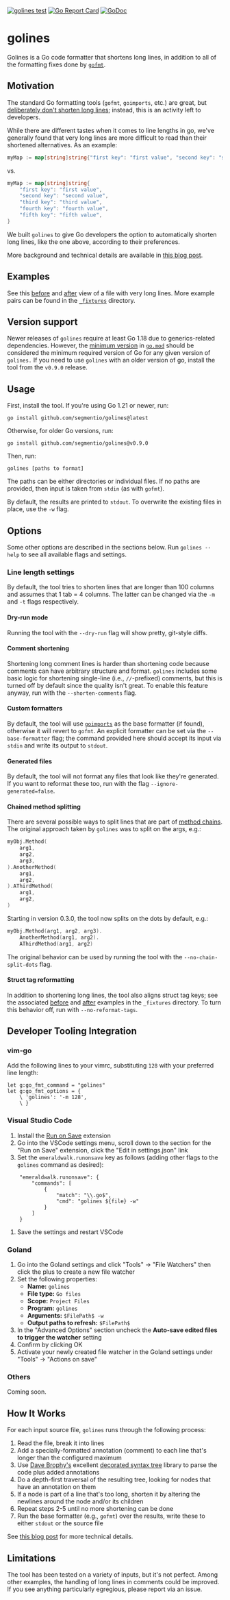 [![golines test](https://github.com/segmentio/golines/actions/workflows/test.yml/badge.svg)](https://github.com/segmentio/golines/actions/workflows/test.yml)
[![Go Report Card](https://goreportcard.com/badge/github.com/segmentio/golines)](https://goreportcard.com/report/github.com/segmentio/golines)
[![GoDoc](https://godoc.org/github.com/segmentio/golines?status.svg)](https://godoc.org/github.com/segmentio/golines)

# golines

Golines is a Go code formatter that shortens long lines, in addition to all
of the formatting fixes done by [`gofmt`](https://golang.org/cmd/gofmt/).

## Motivation

The standard Go formatting tools (`gofmt`, `goimports`, etc.) are great, but
[deliberately don't shorten long lines](https://github.com/golang/go/issues/11915);
instead, this is an activity left to developers.

While there are different tastes when it comes to line lengths in go, we've generally found
that very long lines are more difficult to read than their shortened alternatives. As an example:

```go
myMap := map[string]string{"first key": "first value", "second key": "second value", "third key": "third value", "fourth key": "fourth value", "fifth key": "fifth value"}
```

vs.

```go
myMap := map[string]string{
	"first key": "first value",
	"second key": "second value",
	"third key": "third value",
	"fourth key": "fourth value",
	"fifth key": "fifth value",
}
```

We built `golines` to give Go developers the option to automatically shorten long lines, like
the one above, according to their preferences.

More background and technical details are available in
[this blog post](https://yolken.net/blog/cleaner-go-code-golines).

## Examples

See this [before](_fixtures/end_to_end.go) and [after](_fixtures/end_to_end__exp.go)
view of a file with very long lines. More example pairs can be found in the
[`_fixtures`](_fixtures) directory.

## Version support

Newer releases of `golines` require at least Go 1.18 due to generics-related dependencies.
However, the [minimum version](https://go.dev/ref/mod#go-mod-file-go) in [`go.mod`](./go.mod)
should be considered the minimum required version of Go for any given version
of `golines.` If you need to use `golines` with an older version of go, install
the tool from the `v0.9.0` release.

## Usage

First, install the tool. If you're using Go 1.21 or newer, run:

```text
go install github.com/segmentio/golines@latest
```

Otherwise, for older Go versions, run:

```text
go install github.com/segmentio/golines@v0.9.0
```

Then, run:

```text
golines [paths to format]
```

The paths can be either directories or individual files. If no paths are
provided, then input is taken from `stdin` (as with `gofmt`).

By default, the results are printed to `stdout`. To overwrite the existing
files in place, use the `-w` flag.

## Options

Some other options are described in the sections below. Run `golines --help` to
see all available flags and settings.

### Line length settings

By default, the tool tries to shorten lines that are longer than 100 columns
and assumes that 1 tab = 4 columns. The latter can be changed via the
`-m` and `-t` flags respectively.

#### Dry-run mode

Running the tool with the `--dry-run` flag will show pretty, git-style diffs.

#### Comment shortening

Shortening long comment lines is harder than shortening code because comments can
have arbitrary structure and format. `golines` includes some basic
logic for shortening single-line (i.e., `//`-prefixed) comments, but this is turned
off by default since the quality isn't great. To enable this feature anyway, run
with the `--shorten-comments` flag.

#### Custom formatters

By default, the tool will use [`goimports`](https://godoc.org/golang.org/x/tools/cmd/goimports)
as the base formatter (if found), otherwise it will revert to `gofmt`. An explicit
formatter can be set via the `--base-formatter` flag; the command provided here
should accept its input via `stdin` and write its output to `stdout`.

#### Generated files

By default, the tool will not format any files that look like they're generated.
If you want to reformat these too, run with the flag `--ignore-generated=false`.

#### Chained method splitting

There are several possible ways to split lines that are part of
[method chains](https://en.wikipedia.org/wiki/Method_chaining). The original
approach taken by `golines` was to split on the args, e.g.:

```go
myObj.Method(
	arg1,
	arg2,
	arg3,
).AnotherMethod(
	arg1,
	arg2,
).AThirdMethod(
	arg1,
	arg2,
)
```

Starting in version 0.3.0, the tool now splits on the dots by default, e.g.:

```go
myObj.Method(arg1, arg2, arg3).
	AnotherMethod(arg1, arg2).
	AThirdMethod(arg1, arg2)
```

The original behavior can be used by running the tool with the
`--no-chain-split-dots` flag.

#### Struct tag reformatting

In addition to shortening long lines, the tool also aligns struct tag keys; see the
associated [before](_fixtures/struct_tags.go) and [after](_fixtures/struct_tags__exp.go)
examples in the `_fixtures` directory. To turn this behavior off, run with `--no-reformat-tags`.

## Developer Tooling Integration

### vim-go

Add the following lines to your vimrc, substituting `128` with your preferred line length:

```vim
let g:go_fmt_command = "golines"
let g:go_fmt_options = {
    \ 'golines': '-m 128',
    \ }
```

### Visual Studio Code

1. Install the [Run on Save](https://marketplace.visualstudio.com/items?itemName=emeraldwalk.RunOnSave) extension
2. Go into the VSCode settings menu, scroll down to the section for the "Run on Save"
  extension, click the "Edit in settings.json" link
3. Set the `emeraldwalk.runonsave` key as follows
   (adding other flags to the `golines` command as desired):
```
    "emeraldwalk.runonsave": {
        "commands": [
            {
                "match": "\\.go$",
                "cmd": "golines ${file} -w"
            }
        ]
    }
```

1. Save the settings and restart VSCode

### Goland

1. Go into the Goland settings and click "Tools" -> "File Watchers" then click the plus to create a new file watcher
2. Set the following properties:
   - __Name:__ `golines`
   - __File type:__ `Go files`
   - __Scope:__ `Project Files`
   - __Program:__ `golines`
   - __Arguments:__ `$FilePath$ -w`
   - __Output paths to refresh:__ `$FilePath$`
4. In the "Advanced Options" section uncheck the __Auto-save edited files to trigger the watcher__ setting
5. Confirm by clicking OK
6. Activate your newly created file watcher in the Goland settings under "Tools" -> "Actions on save"

### Others

Coming soon.

## How It Works

For each input source file, `golines` runs through the following process:

1. Read the file, break it into lines
2. Add a specially-formatted annotation (comment) to each line that's longer
  than the configured maximum
3. Use [Dave Brophy's](https://github.com/dave) excellent
  [decorated syntax tree](https://github.com/dave/dst) library to parse the code
  plus added annotations
4. Do a depth-first traversal of the resulting tree, looking for nodes
  that have an annotation on them
5. If a node is part of a line that's too long, shorten it by altering
  the newlines around the node and/or its children
6. Repeat steps 2-5 until no more shortening can be done
7. Run the base formatter (e.g., `gofmt`) over the results, write these to either
  `stdout` or the source file

See [this blog post](https://yolken.net/blog/cleaner-go-code-golines) for more technical details.

## Limitations

The tool has been tested on a variety of inputs, but it's not perfect. Among
other examples, the handling of long lines in comments could be improved. If you see
anything particularly egregious, please report via an issue.
